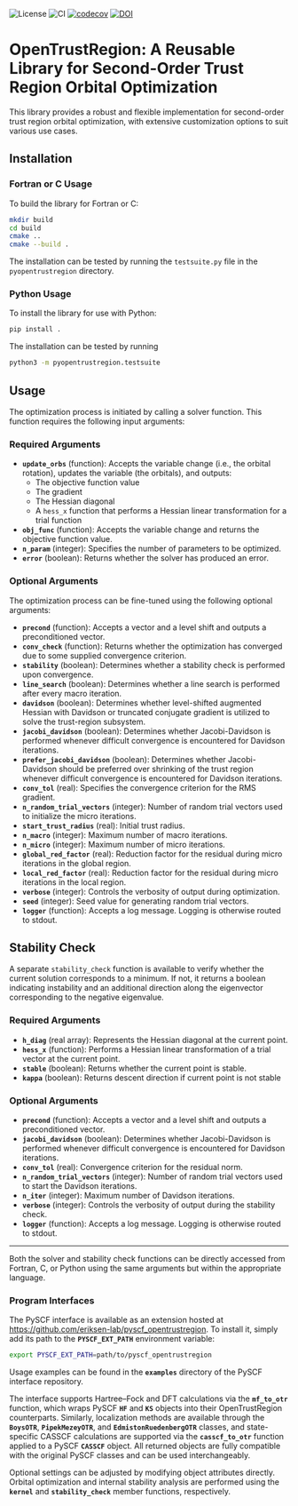 ![License](https://img.shields.io/github/license/eriksen-lab/opentrustregion)
![CI](https://github.com/eriksen-lab/opentrustregion/actions/workflows/main.yml/badge.svg)
[![codecov](https://codecov.io/github/eriksen-lab/opentrustregion/graph/badge.svg?token=NJIM6FDADD)](https://codecov.io/github/eriksen-lab/opentrustregion)
[![DOI](https://zenodo.org/badge/855894860.svg)](https://doi.org/10.5281/zenodo.17142554)

# OpenTrustRegion: A Reusable Library for Second-Order Trust Region Orbital Optimization

This library provides a robust and flexible implementation for second-order trust region orbital optimization, with extensive customization options to suit various use cases.

## Installation

### Fortran or C Usage
To build the library for Fortran or C:

```sh
mkdir build
cd build
cmake ..
cmake --build .
```

The installation can be tested by running the ```testsuite.py``` file in the ```pyopentrustregion``` directory.

### Python Usage
To install the library for use with Python:

```sh
pip install .
```

The installation can be tested by running

```sh
python3 -m pyopentrustregion.testsuite
```

## Usage

The optimization process is initiated by calling a solver function. This function requires the following input arguments:

### Required Arguments

- **`update_orbs`** (function): Accepts the variable change (i.e., the orbital rotation), updates the variable (the orbitals), and outputs:
  - The objective function value
  - The gradient
  - The Hessian diagonal
  - A `hess_x` function that performs a Hessian linear transformation for a trial function
- **`obj_func`** (function): Accepts the variable change and returns the objective function value.
- **`n_param`** (integer): Specifies the number of parameters to be optimized.
- **`error`** (boolean): Returns whether the solver has produced an error.

### Optional Arguments
The optimization process can be fine-tuned using the following optional arguments:

- **`precond`** (function): Accepts a vector and a level shift and outputs a preconditioned vector.
- **`conv_check`** (function): Returns whether the optimization has converged due to some supplied convergence criterion.
- **`stability`** (boolean): Determines whether a stability check is performed upon convergence.
- **`line_search`** (boolean): Determines whether a line search is performed after every macro iteration.
- **`davidson`** (boolean): Determines whether level-shifted augmented Hessian with Davidson or truncated conjugate gradient is utilized to solve the trust-region subsystem.
- **`jacobi_davidson`** (boolean): Determines whether Jacobi-Davidson is performed whenever difficult convergence is encountered for Davidson iterations.
- **`prefer_jacobi_davidson`** (boolean): Determines whether Jacobi-Davidson should be preferred over shrinking of the trust region whenever difficult convergence is encountered for Davidson iterations.
- **`conv_tol`** (real): Specifies the convergence criterion for the RMS gradient.
- **`n_random_trial_vectors`** (integer): Number of random trial vectors used to initialize the micro iterations.
- **`start_trust_radius`** (real): Initial trust radius.
- **`n_macro`** (integer): Maximum number of macro iterations.
- **`n_micro`** (integer): Maximum number of micro iterations.
- **`global_red_factor`** (real): Reduction factor for the residual during micro iterations in the global region.
- **`local_red_factor`** (real): Reduction factor for the residual during micro iterations in the local region.
- **`verbose`** (integer): Controls the verbosity of output during optimization.
- **`seed`** (integer): Seed value for generating random trial vectors.
- **`logger`** (function): Accepts a log message. Logging is otherwise routed to stdout.

## Stability Check
A separate `stability_check` function is available to verify whether the current solution corresponds to a minimum. If not, it returns a boolean indicating instability and an additional direction along the eigenvector corresponding to the negative eigenvalue.

### Required Arguments

- **`h_diag`** (real array): Represents the Hessian diagonal at the current point.
- **`hess_x`** (function): Performs a Hessian linear transformation of a trial vector at the current point.
- **`stable`** (boolean): Returns whether the current point is stable.
- **`kappa`** (boolean): Returns descent direction if current point is not stable

### Optional Arguments

- **`precond`** (function): Accepts a vector and a level shift and outputs a preconditioned vector.
- **`jacobi_davidson`** (boolean): Determines whether Jacobi-Davidson is performed whenever difficult convergence is encountered for Davidson iterations.
- **`conv_tol`** (real): Convergence criterion for the residual norm.
- **`n_random_trial_vectors`** (integer): Number of random trial vectors used to start the Davidson iterations.
- **`n_iter`** (integer): Maximum number of Davidson iterations.
- **`verbose`** (integer): Controls the verbosity of output during the stability check.
- **`logger`** (function): Accepts a log message. Logging is otherwise routed to stdout.

---
Both the solver and stability check functions can be directly accessed from Fortran, C, or Python using the same arguments but within the appropriate language.

### Program Interfaces

The PySCF interface is available as an extension hosted at https://github.com/eriksen-lab/pyscf_opentrustregion. To install it, simply add its path to the **`PYSCF_EXT_PATH`** environment variable:
```sh
export PYSCF_EXT_PATH=path/to/pyscf_opentrustregion
```
Usage examples can be found in the **`examples`** directory of the PySCF interface repository.

The interface supports Hartree–Fock and DFT calculations via the **`mf_to_otr`** function, which wraps PySCF **`HF`** and **`KS`** objects into their OpenTrustRegion counterparts. Similarly, localization methods are available through the **`BoysOTR`**, **`PipekMezeyOTR`**, and **`EdmistonRuedenbergOTR`** classes, and state-specific CASSCF calculations are supported via the **`casscf_to_otr`** function applied to a PySCF **`CASSCF`** object. All returned objects are fully compatible with the original PySCF classes and can be used interchangeably.

Optional settings can be adjusted by modifying object attributes directly. Orbital optimization and internal stability analysis are performed using the **`kernel`** and **`stability_check`** member functions, respectively.
